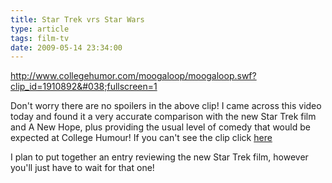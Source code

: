 ```yaml
---
title: Star Trek vrs Star Wars
type: article
tags: film-tv
date: 2009-05-14 23:34:00
---
```

<a href="http://www.collegehumor.com/moogaloop/moogaloop.swf?clip_id=1910892&#038;fullscreen=1">http://www.collegehumor.com/moogaloop/moogaloop.swf?clip_id=1910892&#038;fullscreen=1</a><br /><p>Don't worry there are no spoilers in the above clip!  I came across this video today and found it a very accurate comparison with the new Star Trek film and A New Hope, plus providing the usual level of comedy that would be expected at College Humour!  If you can't see the clip click <a href="http://www.collegehumor.com/video:1910892" target="null">here</a></p><p>I plan to put together an entry reviewing the new Star Trek film, however you'll just have to wait for that one!</p><div class="blogger-post-footer"><img width='1' height='1' src='https://blogger.googleusercontent.com/tracker/31453821-5723045348321815193?l=www.jamesdoc.co.uk' alt='' /></div>
